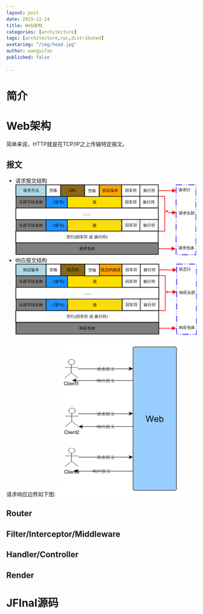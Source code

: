 ```yaml
---
layout: post
date: 2015-12-24
title: Web架构
categories: [architecture]
tags: [architecture,rpc,distributed]
avatarimg: "/img/head.jpg"
author: wangyifan
published: false

---
```


# 简介
<!-- TODO 目的与内容 -->
# Web架构
简单来说，HTTP就是在TCP/IP之上传输特定报文。
## 报文
- 请求报文结构
![](/assets/architecture/webframework/01.jpg)
- 响应报文结构
![](/assets/architecture/webframework/02.jpg)

请求响应边界如下图:
![](/assets/architecture/webframework/03.png)

## Router
## Filter/Interceptor/Middleware
## Handler/Controller
## Render
# JFInal源码
